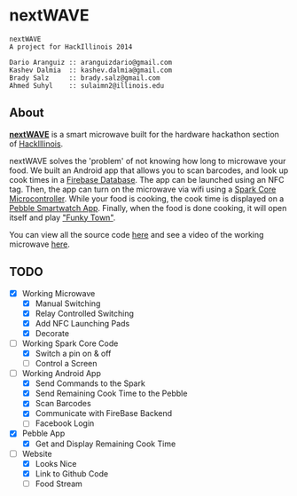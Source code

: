 nextWAVE
=========

    nextWAVE
    A project for HackIllinois 2014

    Dario Aranguiz :: aranguizdario@gmail.com
    Kashev Dalmia  :: kashev.dalmia@gmail.com
    Brady Salz     :: brady.salz@gmail.com
    Ahmed Suhyl    :: sulaimn2@illinois.edu

## About

[**nextWAVE**](http://kashev.github.io/nextWAVE/) is a smart microwave built for the hardware hackathon section of [HackIllinois](http://www.hackillinois.org/).

nextWAVE solves the 'problem' of not knowing how long to microwave your food. We built an Android app that allows you to scan barcodes, and look up cook times in a [Firebase Database](https://www.firebase.com/). The app can be launched using an NFC tag. Then, the app can turn on the microwave via wifi using a [Spark Core Microcontroller](https://www.spark.io/). While your food is cooking, the cook time is displayed on a [Pebble Smartwatch App](https://getpebble.com/). Finally, when the food is done cooking, it will open itself and play ["Funky Town"](https://www.youtube.com/watch?v=HRDc31Co8sI).

You can view all the source code [here](https://github.com/kashev/nextWAVE) and see a video of the working microwave [here](https://www.youtube.com/watch?v=uaeWA7mdfUo).

## TODO

- [X] Working Microwave
    - [X] Manual Switching
    - [X] Relay Controlled Switching 
    - [X] Add NFC Launching Pads
    - [X] Decorate
- [ ] Working Spark Core Code
    - [X] Switch a pin on & off
    - [ ] Control a Screen
- [ ] Working Android App
    - [X] Send Commands to the Spark
    - [X] Send Remaining Cook Time to the Pebble
    - [X] Scan Barcodes
    - [X] Communicate with FireBase Backend
    - [ ] Facebook Login
- [X] Pebble App
    - [X] Get and Display Remaining Cook Time
- [ ] Website
    - [X] Looks Nice
    - [X] Link to Github Code
    - [ ] Food Stream
